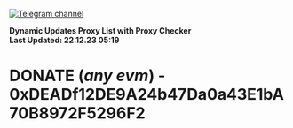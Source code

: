 [![Telegram channel](https://img.shields.io/endpoint?url=https://runkit.io/damiankrawczyk/telegram-badge/branches/master?url=https://t.me/n4z4v0d)](https://t.me/n4z4v0d) 

**Dynamic Updates Proxy List with Proxy Checker**  
**Last Updated: 22.12.23 05:19**

# DONATE (_any evm_) - 0xDEADf12DE9A24b47Da0a43E1bA70B8972F5296F2
